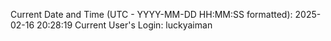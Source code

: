 Current Date and Time (UTC - YYYY-MM-DD HH:MM:SS formatted): 2025-02-16 20:28:19
Current User's Login: luckyaiman
